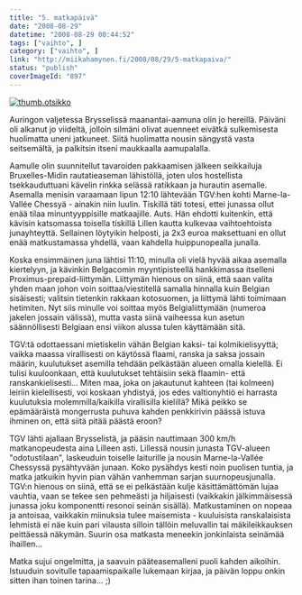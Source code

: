 ```yaml
---
title: "5. matkapäivä"
date: "2008-08-29"
datetime: "2008-08-29 00:44:52"
tags: ["vaihto", ]
category: ["vaihto", ]
link: "http://miikahamynen.fi/2008/08/29/5-matkapaiva/"
status: "publish"
coverImageId: "897"
---
```


[![](/uploads/2008/08/thumb.otsikko.jpg "thumb.otsikko")](http://miikahamynen.fi/2008/08/29/5-matkapaiva/thumb-otsikko-25/)

Auringon valjetessa Brysselissä maanantai-aamuna olin jo hereillä. Päiväni oli alkanut jo viideltä, jolloin silmäni olivat auenneet eivätkä sulkemisesta huolimatta uneni jatkuneet. Siitä huolimatta nousin sängystä vasta seitsemältä, ja palkitsin itseni maukkaalla aamupalalla.

Aamulle olin suunnitellut tavaroiden pakkaamisen jälkeen seikkailuja Bruxelles-Midin rautatieaseman lähistöllä, joten ulos hostellista tsekkauduttuani kävelin rinkka selässä ratikkaan ja hurautin asemalle. Asemalla menisin varaamaan lipun 12:10 lähtevään TGV:hen kohti Marne-la-Vallée Chessyä - ainakin niin luulin. Tiskillä täti totesi, ettei junassa ollut enää tilaa minuntyyppisille matkaajille. Auts. Hän ehdotti kuitenkin, että kävisin katsomassa toisella tiskillä Lillen kautta kulkevaa vaihtoehtoista junayhteyttä. Sellainen löytyikin helposti, ja 2x3 euroa maksettuani en ollut enää matkustamassa yhdellä, vaan kahdella huippunopealla junalla.

Koska ensimmäinen juna lähtisi 11:10, minulla oli vielä hyvää aikaa asemalla kiertelyyn, ja kävinkin Belgacomin myyntipisteellä hankkimassa itselleni Proximus-prepaid-liittymän. Liittymän hienous on siinä, että saan valita yhden maan johon voin soittaa/viestitellä samalla hinnalla kuin Belgian sisäisesti; valitsin tietenkin rakkaan kotosuomen, ja liittymä lähti toimimaan hetimiten. Nyt siis minulle voi soittaa myös Belgialiittymään (numeroa jakelen jossain välissä), mutta vasta siinä vaiheessa kun asetun säännöllisesti Belgiaan ensi viikon alussa tulen käyttämään sitä.

TGV:tä odottaessani mietiskelin vähän Belgian kaksi- tai kolmikielisyyttä; vaikka maassa virallisesti on käytössä flaami, ranska ja saksa jossain määrin, kuulutukset asemilla tehdään pelkästään alueen omalla kielellä. Ei tulisi kuuloonkaan, että kuulutukset tehtäisiin sekä flaamin- että ranskankielisesti... Miten maa, joka on jakautunut kahteen (tai kolmeen) leiriin kielellisesti, voi koskaan yhdistyä, jos edes valtionyhtiö ei harrasta kuulutuksia molemmilla/kaikilla virallisilla kielillä? Mikä peikko se epämääräistä mongerrusta puhuva kahden penkkirivin päässä istuva ihminen on, että siitä pitää päästä eroon?

TGV lähti ajallaan Brysselistä, ja pääsin nauttimaan 300 km/h matkanopeudesta aina Lilleen asti. Lillessä nousin junasta TGV-alueen "odotustilaan", laskeuduin toiselle laiturille ja nousin Marne-la-Vallée Chessyssä pysähtyvään junaan. Koko pysähdys kesti noin puolisen tuntia, ja matka jatkuikin hyvin pian vähän vanhemman sarjan suurnopeusjunalla. TGV:n hienous on siinä, että se ei pelkästään kulje käsittämättömän lujaa vauhtia, vaan se tekee sen pehmeästi ja hiljaisesti (vaikkakin jälkimmäisessä junassa joku komponentti resonoi seinän sisällä). Matkustaminen on nopeaa ja antoisaa, vaikkakin miinuksia tulee maisemista - kuuluisista ranskalaisista lehmistä ei näe kuin pari vilausta silloin tällöin meluvallin tai mäkileikkauksen peittäessä näkymän. Suurin osa matkasta meneekin jonkinlaista seinämää ihaillen...

Matka sujui ongelmitta, ja saavuin pääteasemalleni puoli kahden aikoihin. Istuuduin sovitulle tapaamispaikalle lukemaan kirjaa, ja päivän loppu onkin sitten ihan toinen tarina... ;)
